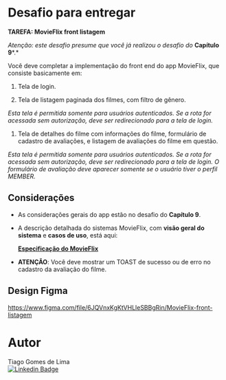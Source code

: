# Desafio para entregar

**TAREFA: MovieFlix front listagem**

*Atenção: este desafio presume que você já realizou o desafio do* **Capítulo 9***.*

Você deve completar a implementação do front end do app MovieFlix, que consiste basicamente em:

1. Tela de login.

1. Tela de listagem paginada dos filmes, com filtro de gênero.

*Esta tela é permitida somente para usuários autenticados. Se a rota for acessada sem autorização, deve ser redirecionado para a tela de login.*

1. Tela de detalhes do filme com informações do filme, formulário de cadastro de avaliações, e listagem de avaliações do filme em questão.

*Esta tela é permitida somente para usuários autenticados. Se a rota for acessada sem autorização, deve ser redirecionado para a tela de login. O formulário de avaliação deve aparecer somente se o usuário tiver o perfil MEMBER.*

## Considerações

- As considerações gerais do app estão no desafio do **Capítulo 9**.

- A descrição detalhada do sistemas MovieFlix, com **visão geral do sistema** e **casos de uso**, está aqui:

  [**Especificação do MovieFlix**](https://docs.google.com/document/d/1jGkvDzCZqasZgVWsCSvqxV9_xWLhkwhXY6tdBnXZa7k/edit?usp=sharing)

- **ATENÇÃO**: Você deve mostrar um TOAST de sucesso ou de erro no cadastro da avaliação do filme.

## Design Figma

https://www.figma.com/file/6JQVnxKgKtVHLleSBBgRin/MovieFlix-front-listagem

# Autor

Tiago Gomes de Lima<br>
[![Linkedin Badge](https://img.shields.io/badge/Tiago_Gomes-blue?style=flat-square&logo=Linkedin&logoColor=white&link=https://www.linkedin.com/in/tiago-gomes187/)](https://www.linkedin.com/in/tiago-gomes187/) 
